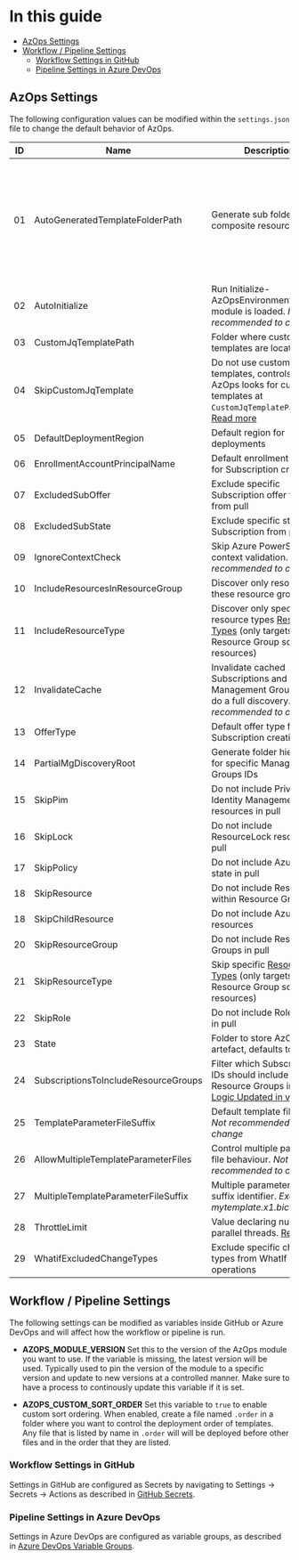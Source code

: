 # In this guide
- [AzOps Settings](#azops-settings)
- [Workflow / Pipeline Settings](#workflow--pipeline-settings)
  - [Workflow Settings in GitHub](#workflow-settings-in-github)
  - [Pipeline Settings in Azure DevOps](#pipeline-settings-in-azure-devops)

## AzOps Settings

The following configuration values can be modified within the `settings.json` file to change the default behavior of AzOps.

| ID  | Name                                 | Description                                                                                                                                                                           | Example                                                                                         |
| --- | ------------------------------------ | ------------------------------------------------------------------------------------------------------------------------------------------------------------------------------------- | ----------------------------------------------------------------------------------------------- |
| 01  | AutoGeneratedTemplateFolderPath      | Generate sub folder for composite resources (/.az)                                                                                                                                    | `"Core.AutoGeneratedTemplateFolderPath": ".az"`<br>root<br>└── tenant root group (e42bc18f)<br>        ├── .az<br>        │      └── microsoft.management_managementgroups.json<br>        └── mymanagementgroup (mymanagementgroup)<br>                └── .az<br>                        ├── microsoft.authorization_policyassignments.json<br>                        ├── microsoft.authorization_policydefinitions.json<br>                        ├── microsoft.authorization_roleassignments.json<br>                        └── microsoft.management_managementgroups.json
| 02  | AutoInitialize                       | Run Initialize-AzOpsEnvironment when module is loaded. *Not recommended to change*                                                                                                    | `"Core.AutoInitialize": true`                                                                   |
| 03  | CustomJqTemplatePath                 | Folder where custom Jq templates are located.                                                                                                                                         | `"Core.CustomJqTemplatePath": ".customtemplates"`                                               |
| 04  | SkipCustomJqTemplate                 | Do not use custom Jq templates, controls if AzOps looks for custom templates at `CustomJqTemplatePath`. [Read more](https://github.com/azure/azops/wiki/custom-jq-templates)          | `"Core.SkipCustomJqTemplate": true`                                                             |
| 05  | DefaultDeploymentRegion              | Default region for deployments                                                                                                                                                        | `"Core.DefaultDeploymentRegion": "northeurope"`                                                 |
| 06  | EnrollmentAccountPrincipalName       | Default enrollment account for Subscription creation                                                                                                                                  | `"Core.EnrollmentAccountPrincipalName": ""`                                                     |
| 07  | ExcludedSubOffer                     | Exclude specific Subscription offer types from pull                                                                                                                                   | `"Core.ExcludedSubOffer": ["AzurePass_2014-09-01","FreeTrial_2014-09-01","AAD_2015-09-01"]`     |
| 08  | ExcludedSubState                     | Exclude specific states of Subscription from pull                                                                                                                                     | `"Core.ExcludedSubState": ["Disabled","Deleted","Warned","Expired"]`                            |
| 09  | IgnoreContextCheck                   | Skip Azure PowerShell context validation. *Not recommended to change*                                                                                                                 | `"Core.IgnoreContextCheck": false`                                                              |
| 10  | IncludeResourcesInResourceGroup      | Discover only resources in these resource groups                                                                                                                                      | `"Core.IncludeResourcesInResourceGroup": ["rg1","rg2"]`                                         |
| 11  | IncludeResourceType                  | Discover only specific resource types [Resource Types](https://learn.microsoft.com/en-us/azure/azure-resource-manager/management/resource-providers-and-types)  (only targets Resource Group scoped resources) | `"Core.IncludeResourceType": ["Microsoft.Network/privateDnsZones","Microsoft.Network/firewallPolicies"]` |
| 12  | InvalidateCache                      | Invalidate cached Subscriptions and Management Groups and do a full discovery. *Not recommended to change*                                                                            | `"Core.InvalidateCache": false`                                                                 |
| 13  | OfferType                            | Default offer type for Subscription creation                                                                                                                                          | `"Core.OfferType": "MS-AZR-0017P"`                                                              |
| 14  | PartialMgDiscoveryRoot               | Generate folder hierachy for specific Management Groups IDs                                                                                                                           | `"Core.PartialMgDiscoveryRoot": []`                                                             |
| 15  | SkipPim                              | Do not include Privileged Identity Management resources in pull                                                                                                                       | `"Core.SkipPim": true`                                                                          |
| 16  | SkipLock                             | Do not include ResourceLock resources in pull                                                                                                                                         | `"Core.SkipLock": true`                                                                         |
| 17  | SkipPolicy                           | Do not include Azure Policy state in pull                                                                                                                                             | `"Core.SkipPolicy": false`                                                                      |
| 18  | SkipResource                         | Do not include Resources within Resource Groups                                                                                                                                       | `"Core.SkipResource": false`                                                                    |
| 18  | SkipChildResource                    | Do not include Azure child resources                                                                                                                                                  | `"Core.SkipChildResource": false`                                                               |
| 20  | SkipResourceGroup                    | Do not include Resource Groups in pull                                                                                                                                                | `"Core.SkipResourceGroup": false`                                                               |
| 21  | SkipResourceType                     | Skip specific [Resource Types](https://learn.microsoft.com/en-us/azure/azure-resource-manager/management/resource-providers-and-types)  (only targets Resource Group scoped resources) | `"Core.SkipResourceType": ["Microsoft.VSOnline/plans"]`                                        |
| 22  | SkipRole                             | Do not include Role types in pull                                                                                                                                                     | `"Core.SkipRole": false`                                                                        |
| 23  | State                                | Folder to store AzOpsState artefact, defaults to `root`                                                                                                                               | `"Core.State: "/root"`                                                                          |
| 24  | SubscriptionsToIncludeResourceGroups | Filter which Subscription IDs should include Resource Groups in pull [Logic Updated in v2.0.0](https://github.com/Azure/AzOps/releases/tag/2.0.0)                                     | `"Core.SubscriptionsToIncludeResourceGroups": ["*"]`                                            |
| 25  | TemplateParameterFileSuffix          | Default template file suffix. *Not recommended to change*                                                                                                                             | `"Core.TemplateParameterFileSuffix": ".json"`                                                   |
| 26  | AllowMultipleTemplateParameterFiles          | Control multiple parameter file behaviour. *Not recommended to change*                                                                                                                             | `"Core.AllowMultipleTemplateParameterFiles": false`                                                   |
| 27  | MultipleTemplateParameterFileSuffix          | Multiple parameter file suffix identifier. *Example mytemplate.x1.bicepparam*                                                                                                                             | `"Core.MultipleTemplateParameterFileSuffix": ".x"`                                                   |
| 28  | ThrottleLimit                        | Value declaring number of parallel threads. [Read more](https://github.com/azure/azops/wiki/performance-considerations)                                                               | `"Core.ThrottleLimit": 5`                                                                       |
| 29  | WhatifExcludedChangeTypes            | Exclude specific change types from WhatIf operations                                                                                                                                  | `"Core.WhatifExcludedChangeTypes": ["NoChange","Ignore"]`                                       |

## Workflow / Pipeline Settings

The following settings can be modified as variables inside GitHub or Azure DevOps and will affect how the workflow or pipeline is run.

* **AZOPS_MODULE_VERSION**
  Set this to the version of the AzOps module you want to use. If the variable is missing, the latest version will be used.
  Typically used to pin the version of the module to a specific version and update to new versions at a controlled manner.
  Make sure to have a process to continously update this variable if it is set.

* **AZOPS_CUSTOM_SORT_ORDER**
  Set this variable to `true` to enable custom sort ordering. When enabled, create a file named `.order` in a folder where you want to control the deployment order of templates.
  Any file that is listed by name in `.order` will will be deployed before other files and in the order that they are listed.

### Workflow Settings in GitHub

Settings in GitHub are configured as Secrets by navigating to Settings -> Secrets -> Actions as described in [GitHub Secrets](https://docs.github.com/en/actions/security-guides/encrypted-secrets#creating-encrypted-secrets-for-a-repository).

### Pipeline Settings in Azure DevOps

Settings in Azure DevOps are configured as variable groups, as described in [Azure DevOps Variable Groups](https://learn.microsoft.com/azure/devops/pipelines/library/variable-groups).

